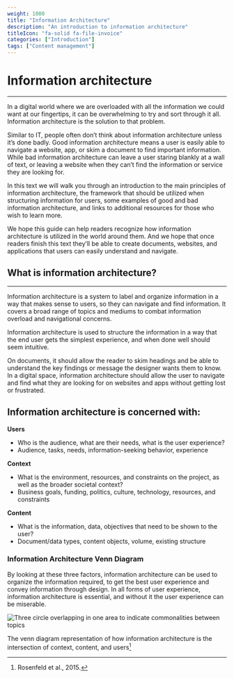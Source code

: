 ```yaml
---
weight: 1000
title: "Information Architecture"
description: "An introduction to information architecture"
titleIcon: "fa-solid fa-file-invoice"
categories: ["Introduction"]
tags: ["Content management"]
---
```


# Information architecture
---
In a digital world where we are overloaded with all the information we could want at our fingertips, it can be overwhelming to try and sort through it all. Information architecture is the solution to that problem.

Similar to IT, people often don’t think about information architecture unless it’s done badly. Good information architecture means a user is easily able to navigate a website, app, or skim a document to find important information. While bad information architecture can leave a user staring blankly at a wall of text, or leaving a website when they can’t find the information or service they are looking for.

In this text we will walk you through an introduction to the main principles of information architecture, the framework that should be utilized when structuring information for users, some examples of good and bad information architecture, and links to additional resources for those who wish to learn more.

We hope this guide can help readers recognize how information architecture is utilized in the world around them. And we hope that once readers finish this text they’ll be able to create documents, websites, and applications that users can easily understand and navigate.

## What is information architecture?

---

Information architecture is a system to label and organize information in a way that makes sense to users, so they can navigate and find information. It covers a broad range of topics and mediums to combat information overload and navigational concerns.

Information architecture is used to structure the information in a way that the end user gets the simplest experience, and when done well should seem intuitive.

On documents, it should allow the reader to skim headings and be able to understand the key findings or message the designer wants them to know. In a digital space, information architecture should allow the user to navigate and find what they are looking for on websites and apps without getting lost or frustrated.

## Information architecture is concerned with:

**Users**
  - Who is the audience, what are their needs, what is the user experience?
  - Audience, tasks, needs, information-seeking behavior, experience


**Context**
  - What is the environment, resources, and constraints on the project, as well as the broader societal context?
  - Business goals, funding, politics, culture, technology, resources, and constraints


**Content**
  - What is the information, data, objectives that need to be shown to the user?
  - Document/data types, content objects, volume, existing structure

### Information Architecture Venn Diagram
By looking at these three factors, information architecture can be used to organize the information required, to get the best user experience and convey information through design. In all forms of user experience, information architecture is essential, and without it the user experience can be miserable.

![Three circle overlapping in one area to indicate commonalities between topics](/introduction/venn.png)


The venn diagram representation of how information architecture is the intersection of context, content, and users[^1]

[^1]: Rosenfeld et al., 2015.